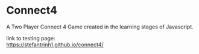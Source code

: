 # Connect4
A Two Player Connect 4 Game created in the learning stages of Javascript.

link to testing page:   
https://stefantrinh1.github.io/connect4/
